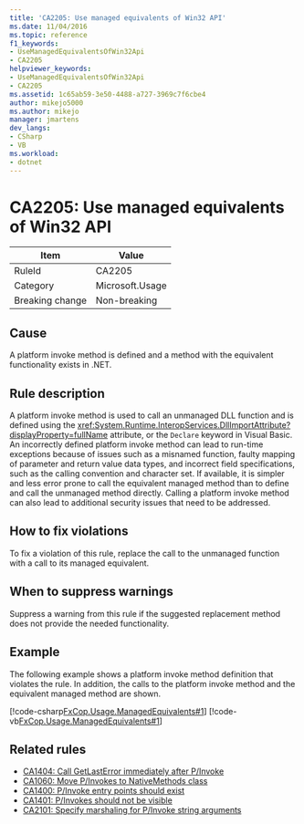```yaml
---
title: 'CA2205: Use managed equivalents of Win32 API'
ms.date: 11/04/2016
ms.topic: reference
f1_keywords:
- UseManagedEquivalentsOfWin32Api
- CA2205
helpviewer_keywords:
- UseManagedEquivalentsOfWin32Api
- CA2205
ms.assetid: 1c65ab59-3e50-4488-a727-3969c7f6cbe4
author: mikejo5000
ms.author: mikejo
manager: jmartens
dev_langs:
- CSharp
- VB
ms.workload:
- dotnet
---
```

# CA2205: Use managed equivalents of Win32 API

|Item|Value|
|-|-|
|RuleId|CA2205|
|Category|Microsoft.Usage|
|Breaking change|Non-breaking|

## Cause

A platform invoke method is defined and a method with the equivalent functionality exists in .NET.

## Rule description

A platform invoke method is used to call an unmanaged DLL function and is defined using the <xref:System.Runtime.InteropServices.DllImportAttribute?displayProperty=fullName> attribute, or the `Declare` keyword in Visual Basic. An incorrectly defined platform invoke method can lead to run-time exceptions because of issues such as a misnamed function, faulty mapping of parameter and return value data types, and incorrect field specifications, such as the calling convention and character set. If available, it is simpler and less error prone to call the equivalent managed method than to define and call the unmanaged method directly. Calling a platform invoke method can also lead to additional security issues that need to be addressed.

## How to fix violations

To fix a violation of this rule, replace the call to the unmanaged function with a call to its managed equivalent.

## When to suppress warnings

Suppress a warning from this rule if the suggested replacement method does not provide the needed functionality.

## Example

The following example shows a platform invoke method definition that violates the rule. In addition, the calls to the platform invoke method and the equivalent managed method are shown.

[!code-csharp[FxCop.Usage.ManagedEquivalents#1](../code-quality/codesnippet/CSharp/ca2205-use-managed-equivalents-of-win32-api_1.cs)]
[!code-vb[FxCop.Usage.ManagedEquivalents#1](../code-quality/codesnippet/VisualBasic/ca2205-use-managed-equivalents-of-win32-api_1.vb)]

## Related rules

- [CA1404: Call GetLastError immediately after P/Invoke](../code-quality/ca1404.md)
- [CA1060: Move P/Invokes to NativeMethods class](/dotnet/fundamentals/code-analysis/quality-rules/ca1060)
- [CA1400: P/Invoke entry points should exist](../code-quality/ca1400.md)
- [CA1401: P/Invokes should not be visible](/dotnet/fundamentals/code-analysis/quality-rules/ca1401)
- [CA2101: Specify marshaling for P/Invoke string arguments](/dotnet/fundamentals/code-analysis/quality-rules/ca2101)
